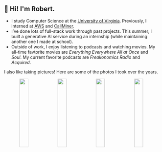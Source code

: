 ## 👋 Hi! I'm Robert.

* I study Computer Science at the [University of Virginia](https://virginia.edu). Previously, I interned at [AWS](https://aws.amazon.com) and [CallMiner](https://callminer.com).
* I’ve done lots of full-stack work through past projects. This summer, I built a generative AI service during an internship (while maintaining another one I made at school).
* Outside of work, I enjoy listening to podcasts and watching movies. My all-time favtorite movies are _Everything Everywhere All at Once_ and _Soul_. My current favorite podcasts are _Freakonomics Radio_ and _Acquired_.

I also like taking pictures! Here are some of the photos I took over the years.

<p align="center">
  <img src="https://github.com/robertchenbao/robertchenbao/assets/30555057/d93f384f-a99a-4a4a-928c-65456aea76fb" style="width: 24%" />
  <img src="https://github.com/robertchenbao/robertchenbao/assets/30555057/72f5d777-1dd9-4866-90d3-bac9f31b0da5" style="width: 24%" />
  <img src="https://github.com/robertchenbao/robertchenbao/assets/30555057/706367a4-d530-47a5-86ad-f65b130b026c" style="width: 24%" />
  <img src="https://github.com/robertchenbao/robertchenbao/assets/30555057/70f326d5-ea74-4b00-852a-5dbb5425dbb5" style="width: 24%" />
</p>
